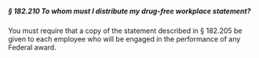 ##### § 182.210 To whom must I distribute my drug-free workplace statement? #####

You must require that a copy of the statement described in § 182.205 be given to each employee who will be engaged in the performance of any Federal award.